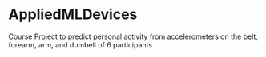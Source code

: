# AppliedMLDevices
Course Project to predict personal activity from accelerometers on the belt, forearm, arm, and dumbell of 6 participants
